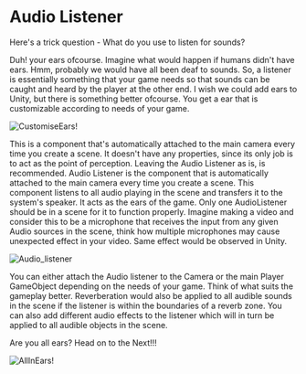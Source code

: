 # Audio Listener

Here's a trick question - What do you use to listen for sounds?

Duh! your ears ofcourse. Imagine what would happen if humans didn't have ears. Hmm, probably we would have all been deaf to sounds. So, a listener is essentially something that your game needs so that sounds can be caught and heard by the player at the other end. I wish we could add ears to Unity, but there is something better ofcourse. You get a ear that is customizable according to needs of your game.

![CustomiseEars!](https://media.giphy.com/media/MWKEOz30XSS253y1od/giphy.gif)

This is a component that's automatically attached to the main camera every time you create a scene. It doesn't have any properties, since its only job is to act as the point of perception. Leaving the Audio Listener as is, is recommended.
Audio Listener is the component that is automatically attached to the main camera every time you create a scene.
This component listens to all audio playing in the scene and transfers it to the system's speaker. It acts as the ears of the game. Only one AudioListener should be in a scene for it to function properly. Imagine making a video and consider this to be a microphone that receives the input from any given Audio sources in the scene, think how multiple microphones may cause unexpected effect in your video. Same effect would be observed in Unity.

![Audio_listener](https://user-images.githubusercontent.com/44625252/152986435-b82ee526-5883-4c7f-9beb-814dc8cd6c48.png)

You can either attach the Audio listener to the Camera or the main Player GameObject depending on the needs of your game. Think of what suits the gameplay better. Reverberation would also be applied to all audible sounds in the scene if the listener is within the boundaries of a reverb zone. You can also add different audio effects to the listener which will in turn be applied to all audible objects in the scene.

Are you all ears? Head on to the Next!!!

![AllInEars!](https://media.giphy.com/media/xT9IgpxorXdkhoQle8/giphy.gif)
